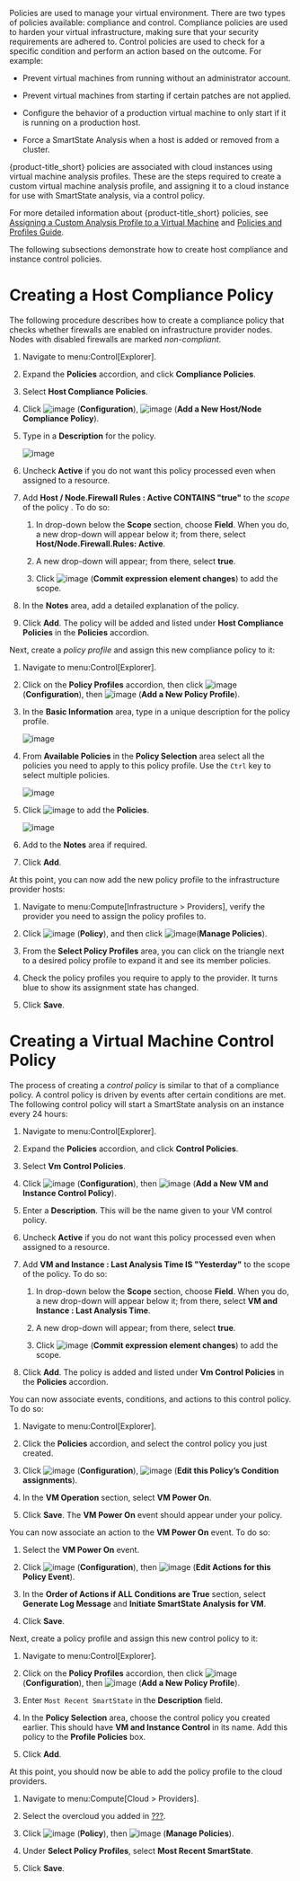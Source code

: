 Policies are used to manage your virtual environment. There are two
types of policies available: compliance and control. Compliance policies
are used to harden your virtual infrastructure, making sure that your
security requirements are adhered to. Control policies are used to check
for a specific condition and perform an action based on the outcome. For
example:

  - Prevent virtual machines from running without an administrator
    account.

  - Prevent virtual machines from starting if certain patches are not
    applied.

  - Configure the behavior of a production virtual machine to only start
    if it is running on a production host.

  - Force a SmartState Analysis when a host is added or removed from a
    cluster.

{product-title\_short} policies are associated with cloud instances
using virtual machine analysis profiles. These are the steps required to
create a custom virtual machine analysis profile, and assigning it to a
cloud instance for use with SmartState analysis, via a control policy.

<div class="note">

For more detailed information about {product-title\_short} policies, see
[Assigning a Custom Analysis Profile to a Virtual
Machine](https://access.redhat.com/documentation/en/red-hat-cloudforms/4.7/single/assigning-a-custom-analysis-profile-to-a-virtual-machine/)
and [Policies and Profiles
Guide](https://access.redhat.com/documentation/en/red-hat-cloudforms/4.7/single/policies-and-profiles-guide/).

</div>

The following subsections demonstrate how to create host compliance and
instance control policies.

# Creating a Host Compliance Policy

The following procedure describes how to create a compliance policy that
checks whether firewalls are enabled on infrastructure provider nodes.
Nodes with disabled firewalls are marked *non-compliant*.

1.  Navigate to menu:Control\[Explorer\].

2.  Expand the **Policies** accordion, and click **Compliance
    Policies**.

3.  Select **Host Compliance Policies**.

4.  Click ![image](../images/1847.png) (**Configuration**),
    ![image](../images/1862.png) (**Add a New Host/Node Compliance
    Policy**).

5.  Type in a **Description** for the policy.
    
    ![image](../images/1935.png)

6.  Uncheck **Active** if you do not want this policy processed even
    when assigned to a resource.

7.  Add **Host / Node.Firewall Rules : Active CONTAINS "true"** to the
    *scope* of the policy . To do so:
    
    1.  In drop-down below the **Scope** section, choose **Field**. When
        you do, a new drop-down will appear below it; from there, select
        **Host/Node.Firewall.Rules: Active**.
    
    2.  A new drop-down will appear; from there, select **true**.
    
    3.  Click ![image](../images/1863.png) (**Commit expression element
        changes**) to add the scope.

8.  In the **Notes** area, add a detailed explanation of the policy.

9.  Click **Add**. The policy will be added and listed under **Host
    Compliance Policies** in the **Policies** accordion.

Next, create a *policy profile* and assign this new compliance policy to
it:

1.  Navigate to menu:Control\[Explorer\].

2.  Click on the **Policy Profiles** accordion, then click
    ![image](../images/1847.png) (**Configuration**), then
    ![image](../images/1862.png) (**Add a New Policy Profile**).

3.  In the **Basic Information** area, type in a unique description for
    the policy profile.
    
    ![image](../images/1931.png)

4.  From **Available Policies** in the **Policy Selection** area select
    all the policies you need to apply to this policy profile. Use the
    `Ctrl` key to select multiple policies.
    
    ![image](../images/1930.png)

5.  Click ![image](../images/1876.png) to add the **Policies**.
    
    ![image](../images/1929.png)

6.  Add to the **Notes** area if required.

7.  Click **Add**.

At this point, you can now add the new policy profile to the
infrastructure provider hosts:

1.  Navigate to menu:Compute\[Infrastructure \> Providers\], verify the
    provider you need to assign the policy profiles to.

2.  Click ![image](../images/1941.png) (**Policy**), and then click
    ![image](../images/1851.png)(**Manage Policies**).

3.  From the **Select Policy Profiles** area, you can click on the
    triangle next to a desired policy profile to expand it and see its
    member policies.

4.  Check the policy profiles you require to apply to the provider. It
    turns blue to show its assignment state has changed.

5.  Click **Save**.

# Creating a Virtual Machine Control Policy

The process of creating a *control policy* is similar to that of a
compliance policy. A control policy is driven by events after certain
conditions are met. The following control policy will start a SmartState
analysis on an instance every 24 hours:

1.  Navigate to menu:Control\[Explorer\].

2.  Expand the **Policies** accordion, and click **Control Policies**.

3.  Select **Vm Control Policies**.

4.  Click ![image](../images/1847.png) (**Configuration**), then
    ![image](../images/1862.png) (**Add a New VM and Instance Control
    Policy**).

5.  Enter a **Description**. This will be the name given to your VM
    control policy.

6.  Uncheck **Active** if you do not want this policy processed even
    when assigned to a resource.

7.  Add **VM and Instance : Last Analysis Time IS "Yesterday"** to the
    scope of the policy. To do so:
    
    1.  In drop-down below the **Scope** section, choose **Field**. When
        you do, a new drop-down will appear below it; from there, select
        **VM and Instance : Last Analysis Time**.
    
    2.  A new drop-down will appear; from there, select **true**.
    
    3.  Click ![image](../images/1863.png) (**Commit expression element
        changes**) to add the scope.

8.  Click **Add**. The policy is added and listed under **Vm Control
    Policies** in the **Policies** accordion.

You can now associate events, conditions, and actions to this control
policy. To do so:

1.  Navigate to menu:Control\[Explorer\].

2.  Click the **Policies** accordion, and select the control policy you
    just created.

3.  Click ![image](../images/1847.png) (**Configuration**),
    ![image](../images/1851.png) (**Edit this Policy’s Condition
    assignments**).

4.  In the **VM Operation** section, select **VM Power On**.

5.  Click **Save**. The **VM Power On** event should appear under your
    policy.

You can now associate an action to the **VM Power On** event. To do so:

1.  Select the **VM Power On** event.

2.  Click ![image](../images/1847.png) (**Configuration**), then
    ![image](../images/1851.png) (**Edit Actions for this Policy
    Event**).

3.  In the **Order of Actions if ALL Conditions are True** section,
    select **Generate Log Message** and **Initiate SmartState Analysis
    for VM**.

4.  Click **Save**.

Next, create a policy profile and assign this new control policy to it:

1.  Navigate to menu:Control\[Explorer\].

2.  Click on the **Policy Profiles** accordion, then click
    ![image](../images/1847.png) (**Configuration**), then
    ![image](../images/1862.png) (**Add a New Policy Profile**).

3.  Enter `Most Recent SmartState` in the **Description** field.

4.  In the **Policy Selection** area, choose the control policy you
    created earlier. This should have **VM and Instance Control** in its
    name. Add this policy to the **Profile Policies** box.

5.  Click **Add**.

At this point, you should now be able to add the policy profile to the
cloud providers.

1.  Navigate to menu:Compute\[Cloud \> Providers\].

2.  Select the overcloud you added in [???](#add-openstack-oc).

3.  Click ![image](../images/1941.png) (**Policy**), then
    ![image](../images/1851.png) (**Manage Policies**).

4.  Under **Select Policy Profiles**, select **Most Recent SmartState**.

5.  Click **Save**.
